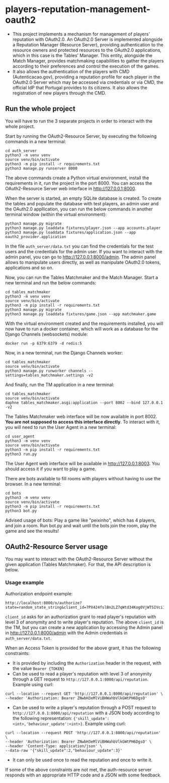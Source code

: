 # players-reputation-management-oauth2

- This project implements a mechanism for management of players’ reputation with OAuth2.0. An OAuth2.0 Server is implemented alongside a Reputation Manager (Resource Server), providing authentication to the resource owners and protected resources to the OAuth2.0 applications, which in this case is the Tables’ Manager. This entity, alongside the Match Manager, provides matchmaking capabilities to gather the players according to their preferences and control the execution of the games. 
- It also allows the authentication of the players with CMD (Autenticacao.gov), providing a reputation profile for each player in the OAuth2.0 Server which may be accessed via credentials or via CMD, the official IdP that Portugal provides to its citizens. It also allows the registration of new players through the CMD.

## Run the whole project
You will have to run the 3 separate projects in order to interact with the whole project.

Start by running the OAuth2-Resource Server, by executing the following commands in a new terminal:
```
cd auth_server
python3 -m venv venv
source venv/bin/activate
python3 -m pip install -r requirements.txt
python3 manage.py runserver 8000
```
The above commands create a Python virtual environment, install the requirements in it,  run the project in the port 8000. You can access the OAuth2-Resource Server web interface in http://127.0.0.1:8000.

When the server is started, an empty SQLite database is created. To create the tables and populate the database with test players, an admin user and the OAuth2.0 appllication, you can run the below commands in another terminal window (within the virtual environment):
```
python3 manage.py migrate
python3 manage.py loaddata fixtures/player.json --app accounts.player
python3 manage.py loaddata fixtures/application.json --app oauth2_provider.application
```

In the file `auth_server/data.txt` you can find the credentials for the test users and the credentials for the admin user. If you want to interact with the admin panel, you can go to http://127.0.0.1:8000/admin. The admin panel allows to manipulate users directly, as well as manipulate OAuth2.0 tokens, applications and so on.

Now, you can run the Tables Matchmaker and the Match Manager. Start a new terminal and run the below commands:
```
cd tables_matchmaker
python3 -m venv venv
source venv/bin/activate
python3 -m pip install -r requirements.txt
python3 manage.py migrate
python3 manage.py loaddata fixtures/game.json --app matchmaker.game
```
With the virtual environment created and the requirements installed, you will now have to run a docker container, which will work as a database for the Django Channels (websockets) module:
```
docker run -p 6379:6379 -d redis:5
```
Now, in a new terminal, run the Django Channels worker:
```
cd tables_matchmaker
source venv/bin/activate
python3 manage.py runworker channels --settings=tables_matchmaker.settings -v2
```
And finally, run the TM application in a new terminal:
```
cd tables_matchmaker
source venv/bin/activate
daphne tables_matchmaker.asgi:application --port 8002 --bind 127.0.0.1 -v2
```

The Tables Matchmaker web interface will be now available in port 8002. **You are not supposed to access this interface directly**. To interact with it, you will need to run the User Agent in a new terminal:
```
cd user_agent
python3 -m venv venv
source venv/bin/activate
python3 -m pip install -r requirements.txt
python3 run.py
```
The User Agent web interface will be available in http://127.0.0.1:8003. You should access it if you want to play a game.

There are bots available to fill rooms with players without having to use the browser. 
In a new terminal:
```
cd bots
python3 -m venv venv
source venv/bin/activate
python3 -m pip install -r requirements.txt
python3 bot.py
```
Advised usage of bots: Play a game like "peixinho", which has 4 players, and join a room. Run bot.py and wait until the bots join the room, play the game and see the results!

## OAuth2-Resource Server usage
You may want to interact with the OAuth2-Resource Server without the given application (Tables Matchmaker). For that, the API description is below.
### Usage example
Authorization endpoint example:
```
http://localhost:8000/o/authorize?state=random_state_string&client_id=7PX424fslBn2LZ7qWtd34Kog0VjWTSIVci16xA9R&response_type=code&scope=read_3%20write
```
`client_id` asks for an authorization grant to read player's reputation with level 3 of anonymity and to write player's reputation. The above `client_id` is the TM, but you can create a new application by accessing the Admin panel in http://127.0.0.1:8000/admin with the Admin credentials in `auth_server/data.txt`.

When an Access Token is provided for the above grant, it has the following constraints:
- It is provided by including the `Authorization` header in the request, with the value `Bearer {TOKEN}`
- Can be used to read a player's reputation with level 3 of anonymity through a GET request to `http://127.0.0.1:8000/api/reputation`. Example using curl:
```
curl --location --request GET 'http://127.0.0.1:8000/api/reputation' \
--header 'Authorization: Bearer ZNwbH3eMlViBHWahbVlkGWtPH6DgsO'
```
- Can be used to write a player's reputation through a POST request to `http://127.0.0.1:8000/api/reputation` with a JSON body according to the following representation: `{'skill_update':<int>,'behaviour_update':<int>}`. Example using curl:
```
curl --location --request POST 'http://127.0.0.1:8000/api/reputation' \
--header 'Authorization: Bearer ZNwbH3eMlViBHWahbVlkGWtPH6DgsO' \
--header 'Content-Type: application/json' \
--data-raw '{"skill_update":2,"behaviour_update":3}'
```
- It can only be used once to read the reputation and once to write it.

If some of the above constraints are not met, the auth-resource server responds with an appropriate HTTP code and a JSON with some feedback.
